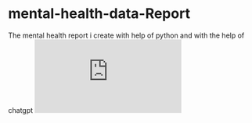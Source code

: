 # mental-health-data-Report
The mental health report i create with help of python and with the help of chatgpt 
![](https://github.com/sachink44/mental-health-data-Report/blob/main/Summary%20mental%20health.pdf)
